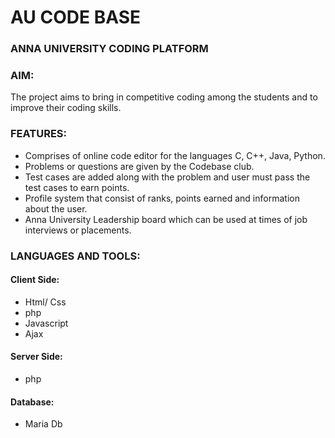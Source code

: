 # AU CODE BASE

### ANNA UNIVERSITY CODING PLATFORM
### AIM:
The project aims to bring in competitive coding among the students and to improve their coding skills.
### FEATURES:
- Comprises of online code editor for the languages  C, C++, Java, Python.
- Problems or questions are given by the Codebase club.
- Test cases are added along with the problem and user must pass the test cases to earn points.
- Profile system that consist of ranks, points earned and information about the user.
- Anna University Leadership board which can be used at times of job interviews or placements.
### LANGUAGES AND TOOLS:
#### Client Side: 
- Html/ Css 
- php
- Javascript
- Ajax
#### Server Side:  
- php
#### Database:  
- Maria Db
